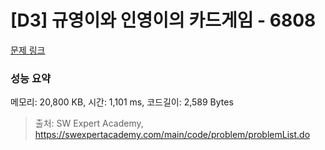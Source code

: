 # [D3] 규영이와 인영이의 카드게임 - 6808 

[문제 링크](https://swexpertacademy.com/main/code/problem/problemDetail.do?contestProbId=AWgv9va6HnkDFAW0) 

### 성능 요약

메모리: 20,800 KB, 시간: 1,101 ms, 코드길이: 2,589 Bytes



> 출처: SW Expert Academy, https://swexpertacademy.com/main/code/problem/problemList.do